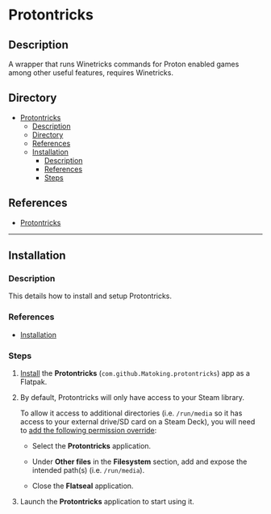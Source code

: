 # Protontricks

## Description

A wrapper that runs Winetricks commands for Proton enabled games among other useful features, requires Winetricks.

## Directory

- [Protontricks](#protontricks)
  - [Description](#description)
  - [Directory](#directory)
  - [References](#references)
  - [Installation](#installation)
    - [Description](#description-1)
    - [References](#references-1)
    - [Steps](#steps)

## References

- [Protontricks](https://github.com/Matoking/protontricks)

---

## Installation

### Description

This details how to install and setup Protontricks.

### References

- [Installation](https://github.com/Matoking/protontricks#installation)

### Steps

1. [Install](flatpak.md#install) the **Protontricks** (`com.github.Matoking.protontricks`) app as a Flatpak.

2. By default, Protontricks will only have access to your Steam library.

    To allow it access to additional directories (i.e. `/run/media` so it has access to your external drive/SD card on a Steam Deck), you will need to [add the following permission override](./flatpak.md#add-permission-overrides):

    - Select the **Protontricks** application.

    - Under **Other files** in the **Filesystem** section, add and expose the intended path(s) (i.e. `/run/media`).

    - Close the **Flatseal** application.

3. Launch the **Protontricks** application to start using it.
